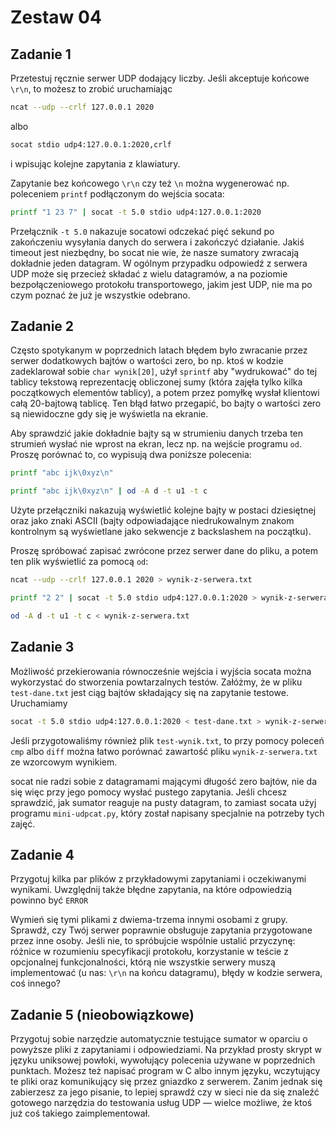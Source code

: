 # Zestaw 04

## Zadanie 1

Przetestuj ręcznie serwer UDP dodający liczby. Jeśli akceptuje końcowe `\r\n`, to możesz to zrobić uruchamiając

```bash
ncat --udp --crlf 127.0.0.1 2020
```

albo

```bash
socat stdio udp4:127.0.0.1:2020,crlf
```

i wpisując kolejne zapytania z klawiatury.

Zapytanie bez końcowego `\r\n` czy też `\n` można wygenerować np. poleceniem `printf` podłączonym do wejścia socata:

```bash
printf "1 23 7" | socat -t 5.0 stdio udp4:127.0.0.1:2020
```

Przełącznik `-t 5.0` nakazuje socatowi odczekać pięć sekund po zakończeniu wysyłania danych do serwera i zakończyć działanie. Jakiś timeout jest niezbędny, bo socat nie wie, że nasze sumatory zwracają dokładnie jeden datagram. W ogólnym przypadku odpowiedź z serwera UDP może się przecież składać z wielu datagramów, a na poziomie bezpołączeniowego protokołu transportowego, jakim jest UDP, nie ma po czym poznać że już je wszystkie odebrano.

## Zadanie 2

Często spotykanym w poprzednich latach błędem było zwracanie przez serwer dodatkowych bajtów o wartości zero, bo np. ktoś w kodzie zadeklarował sobie `char wynik[20]`, użył `sprintf` aby "wydrukować" do tej tablicy tekstową reprezentację obliczonej sumy (która zajęła tylko kilka początkowych elementów tablicy), a potem przez pomyłkę wysłał klientowi całą 20-bajtową tablicę. Ten błąd łatwo przegapić, bo bajty o wartości zero są niewidoczne gdy się je wyświetla na ekranie.

Aby sprawdzić jakie dokładnie bajty są w strumieniu danych trzeba ten strumień wysłać nie wprost na ekran, lecz np. na wejście programu `od`. Proszę porównać to, co wypisują dwa poniższe polecenia:

```bash
printf "abc ijk\0xyz\n"

printf "abc ijk\0xyz\n" | od -A d -t u1 -t c
```

Użyte przełączniki nakazują wyświetlić kolejne bajty w postaci dziesiętnej oraz jako znaki ASCII (bajty odpowiadające niedrukowalnym znakom kontrolnym są wyświetlane jako sekwencje z backslashem na początku).

Proszę spróbować zapisać zwrócone przez serwer dane do pliku, a potem ten plik wyświetlić za pomocą `od`:

```bash
ncat --udp --crlf 127.0.0.1 2020 > wynik-z-serwera.txt

printf "2 2" | socat -t 5.0 stdio udp4:127.0.0.1:2020 > wynik-z-serwera.txt

od -A d -t u1 -t c < wynik-z-serwera.txt
```

## Zadanie 3

Możliwość przekierowania równocześnie wejścia i wyjścia socata można wykorzystać do stworzenia powtarzalnych testów. Załóżmy, że w pliku `test-dane.txt` jest ciąg bajtów składający się na zapytanie testowe. Uruchamiamy

```bash
socat -t 5.0 stdio udp4:127.0.0.1:2020 < test-dane.txt > wynik-z-serwera.txt
```

Jeśli przygotowaliśmy również plik `test-wynik.txt`, to przy pomocy poleceń `cmp` albo `diff` można łatwo porównać zawartość pliku `wynik-z-serwera.txt` ze wzorcowym wynikiem.

socat nie radzi sobie z datagramami mającymi długość zero bajtów, nie da się więc przy jego pomocy wysłać pustego zapytania. Jeśli chcesz sprawdzić, jak sumator reaguje na pusty datagram, to zamiast socata użyj programu `mini-udpcat.py`, który został napisany specjalnie na potrzeby tych zajęć.

## Zadanie 4

Przygotuj kilka par plików z przykładowymi zapytaniami i oczekiwanymi wynikami. Uwzględnij także błędne zapytania, na które odpowiedzią powinno być `ERROR`

Wymień się tymi plikami z dwiema-trzema innymi osobami z grupy. Sprawdź, czy Twój serwer poprawnie obsługuje zapytania przygotowane przez inne osoby. Jeśli nie, to spróbujcie wspólnie ustalić przyczynę: różnice w rozumieniu specyfikacji protokołu, korzystanie w teście z opcjonalnej funkcjonalności, którą nie wszystkie serwery muszą implementować (u nas: `\r\n` na końcu datagramu), błędy w kodzie serwera, coś innego?

## Zadanie 5 (nieobowiązkowe)

Przygotuj sobie narzędzie automatycznie testujące sumator w oparciu o powyższe pliki z zapytaniami i odpowiedziami. Na przykład prosty skrypt w języku uniksowej powłoki, wywołujący polecenia używane w poprzednich punktach. Możesz też napisać program w C albo innym języku, wczytujący te pliki oraz komunikujący się przez gniazdko z serwerem. Zanim jednak się zabierzesz za jego pisanie, to lepiej sprawdź czy w sieci nie da się znaleźć gotowego narzędzia do testowania usług UDP — wielce możliwe, że ktoś już coś takiego zaimplementował.
